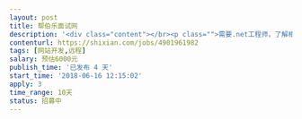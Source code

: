 ```yaml
---                
layout: post       
title: 帮伯乐面试网           
description: '<div class="content"></br><p class="">需要.net工程师，了解相关框架。</br><br/>目前网站有PC端和web版的，2017年上线，使用的是EF+MVC 框架，现在有部分功能需要增加。</br><br/>网站主要做招聘和人力资源测评。</br><br/>需要一名兼职的.net工程师合作。</p></br></div>'     
contenturl: https://shixian.com/jobs/4901961982      
tags: [网站开发,远程]            
salary: 预估6000元          
publish_time: '已发布 4 天'         
start_time: '2018-06-16 12:15:02'           
apply: 3                   
time_range: 10天              
status: 招募中                  
---                 
```

